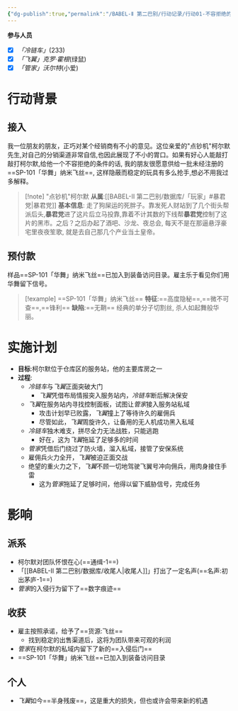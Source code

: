```yaml
---
{"dg-publish":true,"permalink":"/BABEL-Ⅱ 第二巴别/行动记录/行动01-不容拒绝的条件/"}
---
```


**参与人员**
- [x] *「冷链车」*(233)
- [x] *「飞翼」克罗·霍根*(绿鼠)
- [x] *「管家」沃尔特*(小爱)
# 行动背景
## 接入
我一位朋友的朋友，正巧对某个经销商有不小的意见。这位亲爱的"点钞机"柯尔默先生,对自己的分销渠道非常自信,也因此展现了不小的胃口。如果有好心人能敲打敲打柯尔默,给他一个不容拒绝的条件的话, 我的朋友很愿意供给一批未经注册的==SP-101「华舞」纳米飞丝==, 这样隐蔽而稳定的玩具有多么抢手,想必不用我过多解释。

>[!note] "点钞机"柯尔默
>**从属**:[[BABEL-Ⅱ 第二巴别/数据库/「玩家」#暴君党\|暴君党]]
>**基本信息**: 走了狗屎运的死胖子。靠发死人财站到了几个街头帮派后头,**暴君党**进了这片后立马投靠,靠着不计其数的下线帮**暴君党**控制了这片的黑市。之后？之后办起了酒吧、沙龙、夜总会, 每天不是在那逼悬浮豪宅里夜夜笙歌, 就是去自己那几个产业当土皇帝。

## 预付款
样品==SP-101「华舞」纳米飞丝==已加入到装备访问目录。雇主乐于看见你们用华舞留下信号。

>[!example] ==SP-101「华舞」纳米飞丝==
>**特征**:==高度隐秘==,==微不可查==,==锋利==
>**缺陷**:==无鞘==
>经典的单分子切割丝, 杀人如起舞般华丽。

# 实施计划
- **目标**:柯尔默位于仓库区的服务站，他的主要库房之一
- **过程**:
	- *冷链车*与*飞翼*正面突破大门
		- *飞翼*凭借布局情报突入服务站内，*冷链车*断后解决保安
	- *飞翼*在服务站内寻找控制面板，试图让*管家*接入服务站私域
		- 攻击计划早已败露，*飞翼*撞上了等待许久的雇佣兵
		- 尽管如此，*飞翼*周旋许久，让备用的无人机成功黑入私域
	- *冷链车*独木难支，拼尽全力无法战胜，只能逃跑
		- 好在，这为*飞翼*拖延了足够多的时间
	- *管家*凭借后门绕过了防火墙，溜入私域，接管了安保系统
	- 雇佣兵火力全开，*飞翼*被迫正面交战
	- 绝望的重火力之下，*飞翼*不顾一切地驾驶飞翼号冲向佣兵，用肉身接住手雷
		- 这为*管家*拖延了足够时间，他得以留下威胁信号，完成任务

# 影响
## 派系
- 柯尔默对团队怀恨在心(==通缉-1==)
- 「[[BABEL-Ⅱ 第二巴别/数据库/收尾人\|收尾人]]」打出了一定名声(==名声:初出茅庐-1==)
- *管家*的入侵行为留下了==数字痕迹==
## 收获
- 雇主按照承诺，给予了==货源:飞丝==
	- 找到稳定的出售渠道后，这将为团队带来可观的利润
- *管家*在柯尔默的私域内留下了新的==入侵后门==
- ==SP-101「华舞」纳米飞丝==已加入到装备访问目录

## 个人
- *飞翼*如今==半身残废==，这是重大的损失，但也或许会带来新的机遇
